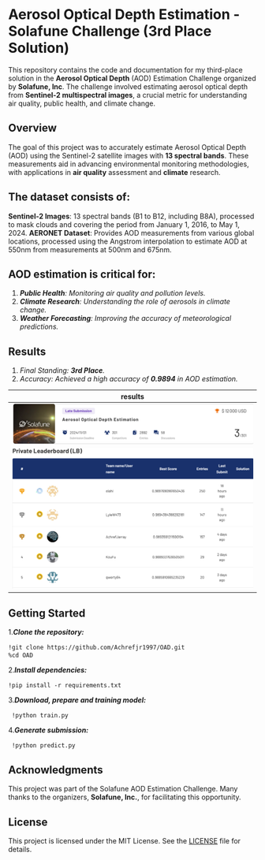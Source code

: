 # Aerosol Optical Depth Estimation - Solafune Challenge (3rd Place Solution)

This repository contains the code and documentation for my third-place solution in the **Aerosol Optical Depth** (AOD) Estimation Challenge organized by **Solafune,
Inc**. The challenge involved estimating aerosol optical depth from **Sentinel-2 multispectral images**, a crucial metric for understanding air quality, 
public health, and climate change.

## Overview

The goal of this project was to accurately estimate Aerosol Optical Depth (AOD) using the Sentinel-2 satellite images with **13 spectral bands**. 
These measurements aid in advancing environmental monitoring methodologies, with applications in **air quality** assessment and **climate** research.

## The dataset consists of:

**Sentinel-2 Images**: 13 spectral bands (B1 to B12, including B8A), processed to mask clouds and covering the period from January 1, 2016, to May 1, 2024.
**AERONET Dataset**: Provides AOD measurements from various global locations, processed using the Angstrom interpolation to estimate AOD at 550nm from measurements at 500nm and 675nm.


## AOD estimation is critical for:

1. ***Public Health**: Monitoring air quality and pollution levels.*
2. ***Climate Research**: Understanding the role of aerosols in climate change.*
3. ***Weather Forecasting**: Improving the accuracy of meteorological predictions.*
    
## Results
1. *Final Standing: **3rd Place**.*
2. *Accuracy: Achieved a high accuracy of **0.9894** in AOD estimation.*
    
| results |
|------------------|
|![results](assets/assets1.png) |
|![results](assets/assets2.png) |

## Getting Started

1.***Clone the repository:***

    !git clone https://github.com/Achrefjr1997/OAD.git
    %cd OAD
    
2.***Install dependencies:***

    !pip install -r requirements.txt
    
3.***Download, prepare and training model:***

     !python train.py 
            
4.***Generate submission:***

     !python predict.py 

## Acknowledgments

This project was part of the Solafune AOD Estimation Challenge. Many thanks to the organizers, **Solafune, Inc.**, for facilitating this opportunity.

## License
This project is licensed under the MIT License. See the [LICENSE](LICENSE)  file for details.
